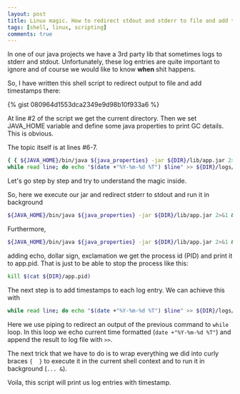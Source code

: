 ```yaml
---
layout: post
title: Linux magic. How to redirect stdout and stderr to file and add timestamp
tags: [shell, linux, scripting]
comments: true
---
```


In one of our java projects we have a 3rd party lib that sometimes logs to stderr and stdout.
Unfortunately, these log entries are quite important to ignore and
of course we would like to know **when** shit happens.

So, I have written this shell script to redirect output to file and add timestamps there:

{% gist 080964d1553dca2349e9d98b10f933a6 %}

At line #2 of the script we get the current directory.
Then we set JAVA_HOME variable and define some java properties to print GC details.
This is obvious.

The topic itself is at lines #6-7.

```sh
{ { ${JAVA_HOME}/bin/java ${java_properties} -jar ${DIR}/lib/app.jar 2>&1 & echo $! > ${DIR}/app.pid; } |\
while read line; do echo "$(date +"%Y-%m-%d %T") $line" >> ${DIR}/logs/stdout.log; done; } &
```

Let's go step by step and try to understand the magic inside.

So, here we execute our jar and redirect stderr to stdout and run it in background

```sh
${JAVA_HOME}/bin/java ${java_properties} -jar ${DIR}/lib/app.jar 2>&1 &
```

Furthermore,

```sh
${JAVA_HOME}/bin/java ${java_properties} -jar ${DIR}/lib/app.jar 2>&1 & echo $! > ${DIR}/app.pid;
```
adding echo, dollar sign, exclamation we get the process id (PID) and print it to app.pid.
That is just to be able to stop the process like this:

```sh
kill $(cat ${DIR}/app.pid)
```

The next step is to add timestamps to each log entry. We can achieve this with

``` sh
while read line; do echo "$(date +"%Y-%m-%d %T") $line" >> ${DIR}/logs/stdout.log; done;
```
Here we use piping to redirect an output of the previous command to `while` loop.
In this loop we echo current time formatted (`date +"%Y-%m-%d %T"`) and append the result to log file with `>>`.

The next trick that we have to do is to wrap everything we did into curly braces `{  }` to execute it in the current shell context
and to run it in background (`... &`).

Voila, this script will print us log entries with timestamp.

